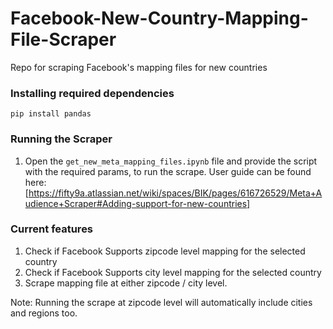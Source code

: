 # Facebook-New-Country-Mapping-File-Scraper
Repo for scraping Facebook's mapping files for new countries

### Installing required dependencies 
`pip install pandas`

### Running the Scraper

1. Open the `get_new_meta_mapping_files.ipynb` file and provide the script with the required params, to run the scrape.
User guide can be found here: [https://fifty9a.atlassian.net/wiki/spaces/BIK/pages/616726529/Meta+Audience+Scraper#Adding-support-for-new-countries]

### Current features

1. Check if Facebook Supports zipcode level mapping for the selected country
2. Check if Facebook Supports city level mapping for the selected country
3. Scrape mapping file at either zipcode / city level.

Note: Running the scrape at zipcode level will automatically include cities and regions too.
